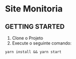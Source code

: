 # Site Monitoria

## GETTING STARTED

1. Clone o Projeto
2. Execute o seguinte comando: 
```
yarn install && yarn start
```

